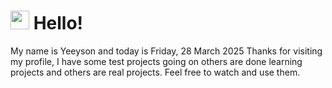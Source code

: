  <h1>
    <img src="https://emojis.slackmojis.com/emojis/images/1643510097/45343/hi.gif?1643510097" width="30"/> 
    Hello!
 </h1>
 <p>
    My name is Yeeyson and today is Friday, 28 March 2025
    Thanks for visiting my profile, I have some test projects going on others are done learning projects and others are real projects.
    Feel free to watch and use them.
 </p>